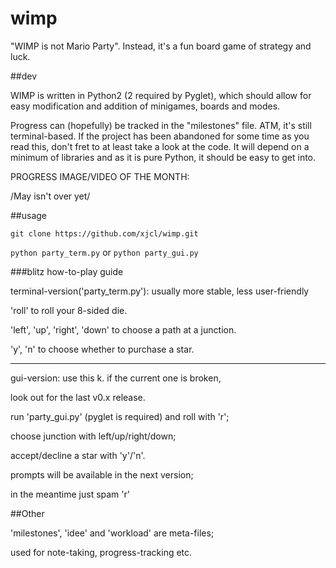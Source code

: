 wimp
====

"WIMP is not Mario Party". Instead, it's a fun board game of strategy and luck.

##dev

WIMP is written in Python2 (2 required by Pyglet), which should allow for easy
modification and addition of minigames, boards and modes.

Progress can (hopefully) be tracked in the "milestones" file. ATM, it's still
terminal-based. If the project has been abandoned for some time as you read
this, don't fret to at least take a look at the code. It will depend on a
minimum of libraries and as it is pure Python, it should be easy to get into.

PROGRESS IMAGE/VIDEO OF THE MONTH:

/May isn't over yet/

##usage

`git clone https://github.com/xjcl/wimp.git`

`python party_term.py` or `python party_gui.py`

###blitz how-to-play guide

terminal-version('party_term.py'): usually more stable, less user-friendly

'roll' to roll your 8-sided die.

'left', 'up', 'right', 'down' to choose a path at a junction.

'y', 'n' to choose whether to purchase a star.

-------------------------

gui-version: use this k. if the current one is broken,

look out for the last v0.x release.

run 'party_gui.py' (pyglet is required) and roll with 'r';

choose junction with left/up/right/down;

accept/decline a star with 'y'/'n'.

prompts will be available in the next version;

in the meantime just spam 'r'

##Other

'milestones', 'idee' and 'workload' are meta-files;

used for note-taking, progress-tracking etc.

